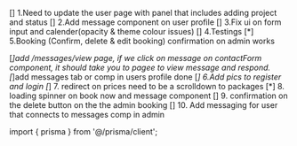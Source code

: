 [] 1.Need to update the user page with panel that includes adding project and status
[] 2.Add message component on user profile
[] 3.Fix ui on form input and calender(opacity & theme colour issues)
[] 4.Testings
[*] 5.Booking (Confirm, delete & edit booking) confirmation on admin works

[*]add /messages/view  page, if we click on message on contactForm component, it should take you to pagee to view message and respond.
[*]add messages tab or comp in users profile done
[*] 6.Add pics to register and login
[*] 7. redirect on prices need to be a scrolldown to packages
[*] 8. loading spinner on book now and message component
[] 9. confirmation on the delete button on the the admin booking
[] 10. Add messaging for  user that connects to messages comp in admin

import { prisma } from '@/prisma/client';
